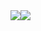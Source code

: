 <div style="width: 100%; overflow: hidden;">
  <div>
    <img align="center" style=" float: left;" src="https://github-readme-stats.vercel.app/api?username=max-van-dongen&show_icons=true&theme=dark" />
  </div>
  <div>
    <img align="center" src="https://github-readme-stats.vercel.app/api/wakatime?username=Exellar&theme=dark" />
  </div>
</div>
